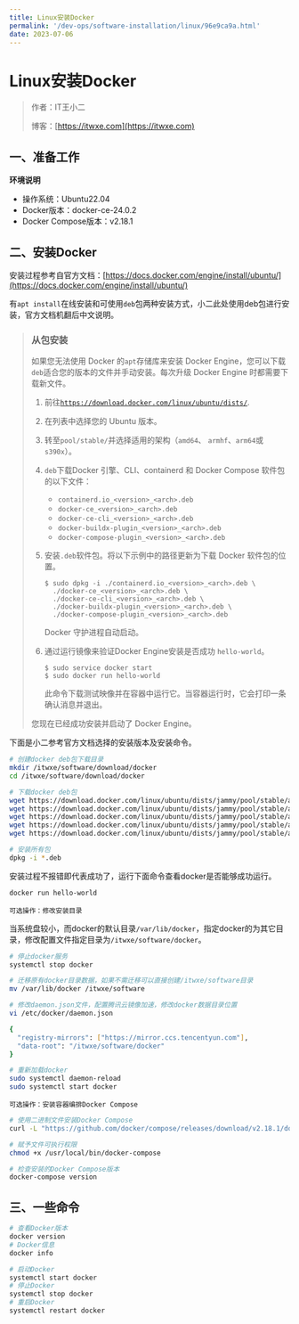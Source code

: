 ```yaml
---
title: Linux安装Docker
permalink: '/dev-ops/software-installation/linux/96e9ca9a.html'
date: 2023-07-06
---
```


# Linux安装Docker

> 作者：IT王小二
>
> 博客：[https://itwxe.com](https://itwxe.com)

## 一、准备工作

**环境说明**

- 操作系统：Ubuntu22.04
- Docker版本：docker-ce-24.0.2
- Docker Compose版本：v2.18.1

## 二、安装Docker

安装过程参考自官方文档：[https://docs.docker.com/engine/install/ubuntu/](https://docs.docker.com/engine/install/ubuntu/)

有`apt install`在线安装和可使用`deb`包两种安装方式，小二此处使用deb包进行安装，官方文档机翻后中文说明。

> ### 从包安装
>
> 如果您无法使用 Docker 的`apt`存储库来安装 Docker Engine，您可以下载`deb`适合您的版本的文件并手动安装。每次升级 Docker Engine 时都需要下载新文件。
>
> 1. 前往[`https://download.docker.com/linux/ubuntu/dists/`](https://download.docker.com/linux/ubuntu/dists/?_gl=1*ke1ysp*_ga*NTM2Mzc1MTcwLjE2NTAzNDQ3NjI.*_ga_XJWPQMJYHQ*MTY4ODM3NjI1OC4xNy4xLjE2ODgzNzYyNTkuNTkuMC4w).
>
> 2. 在列表中选择您的 Ubuntu 版本。
>
> 3. 转至`pool/stable/`并选择适用的架构（`amd64`、 `armhf`、`arm64`或`s390x`）。
>
> 4. `deb`下载Docker 引擎、CLI、containerd 和 Docker Compose 软件包的以下文件：
>
>    - `containerd.io_<version>_<arch>.deb`
>    - `docker-ce_<version>_<arch>.deb`
>    - `docker-ce-cli_<version>_<arch>.deb`
>    - `docker-buildx-plugin_<version>_<arch>.deb`
>    - `docker-compose-plugin_<version>_<arch>.deb`
>
> 5. 安装`.deb`软件包。将以下示例中的路径更新为下载 Docker 软件包的位置。
>
>    ```
>    $ sudo dpkg -i ./containerd.io_<version>_<arch>.deb \
>      ./docker-ce_<version>_<arch>.deb \
>      ./docker-ce-cli_<version>_<arch>.deb \
>      ./docker-buildx-plugin_<version>_<arch>.deb \
>      ./docker-compose-plugin_<version>_<arch>.deb
>    ```
>
>    Docker 守护进程自动启动。
>
> 6. 通过运行镜像来验证Docker Engine安装是否成功 `hello-world`。
>
>    ```
>    $ sudo service docker start
>    $ sudo docker run hello-world
>    ```
>
>    此命令下载测试映像并在容器中运行它。当容器运行时，它会打印一条确认消息并退出。
>
> 您现在已经成功安装并启动了 Docker Engine。

下面是小二参考官方文档选择的安装版本及安装命令。

```bash
# 创建docker deb包下载目录
mkdir /itwxe/software/download/docker
cd /itwxe/software/download/docker

# 下载docker deb包
wget https://download.docker.com/linux/ubuntu/dists/jammy/pool/stable/amd64/containerd.io_1.6.21-1_amd64.deb
wget https://download.docker.com/linux/ubuntu/dists/jammy/pool/stable/amd64/docker-ce-cli_24.0.2-1~ubuntu.22.04~jammy_amd64.deb
wget https://download.docker.com/linux/ubuntu/dists/jammy/pool/stable/amd64/docker-ce_24.0.2-1~ubuntu.22.04~jammy_amd64.deb
wget https://download.docker.com/linux/ubuntu/dists/jammy/pool/stable/amd64/docker-buildx-plugin_0.11.1-1~ubuntu.22.04~jammy_amd64.deb
wget https://download.docker.com/linux/ubuntu/dists/jammy/pool/stable/amd64/docker-compose-plugin_2.18.1-1~ubuntu.22.04~jammy_amd64.deb

# 安装所有包
dpkg -i *.deb
```

安装过程不报错即代表成功了，运行下面命令查看docker是否能够成功运行。

```bash
docker run hello-world
```

`可选操作：修改安装目录`

当系统盘较小，而docker的默认目录`/var/lib/docker`，指定docker的为其它目录，修改配置文件指定目录为`/itwxe/software/docker`。

```bash
# 停止docker服务
systemctl stop docker

# 迁移原有docker目录数据，如果不需迁移可以直接创建/itwxe/software目录
mv /var/lib/docker /itwxe/software

# 修改daemon.json文件，配置腾讯云镜像加速，修改docker数据目录位置
vi /etc/docker/daemon.json

{
  "registry-mirrors": ["https://mirror.ccs.tencentyun.com"],
  "data-root": "/itwxe/software/docker"
}

# 重新加载docker
sudo systemctl daemon-reload
sudo systemctl start docker
```

`可选操作：安装容器编排Docker Compose`

```bash
# 使用二进制文件安装Docker Compose
curl -L "https://github.com/docker/compose/releases/download/v2.18.1/docker-compose-$(uname -s)-$(uname -m)" -o /usr/local/bin/docker-compose

# 赋予文件可执行权限
chmod +x /usr/local/bin/docker-compose

# 检查安装的Docker Compose版本
docker-compose version
```

## 三、一些命令

```bash
# 查看Docker版本
docker version
# Docker信息
docker info

# 启动Docker
systemctl start docker
# 停止Docker
systemctl stop docker
# 重启Docker
systemctl restart docker
```

